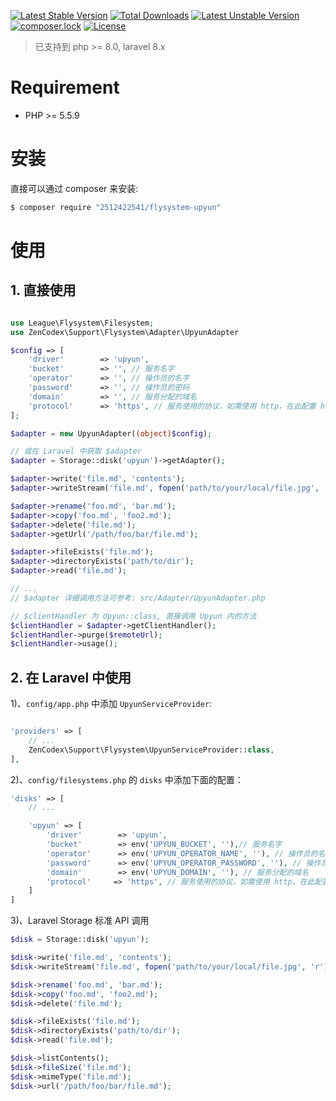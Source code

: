 [![Latest Stable Version](https://poser.pugx.org/zencodex/flysystem-upyun/v/stable)](https://packagist.org/packages/zencodex/flysystem-upyun)
[![Total Downloads](https://poser.pugx.org/zencodex/flysystem-upyun/downloads)](https://packagist.org/packages/zencodex/flysystem-upyun)
[![Latest Unstable Version](https://poser.pugx.org/zencodex/flysystem-upyun/v/unstable)](https://packagist.org/packages/zencodex/flysystem-upyun)
[![composer.lock](https://poser.pugx.org/zencodex/flysystem-upyun/composerlock)](https://packagist.org/packages/zencodex/flysystem-upyun)
[![License](https://poser.pugx.org/zencodex/flysystem-upyun/license)](https://packagist.org/packages/zencodex/flysystem-upyun)

> 已支持到 php >= 8.0, laravel 8.x

# Requirement

- PHP >= 5.5.9

# 安装

直接可以通过 composer 来安装:
```sh
$ composer require "2512422541/flysystem-upyun"
```

# 使用

## 1. 直接使用

```php

use League\Flysystem\Filesystem;
use ZenCodex\Support\Flysystem\Adapter\UpyunAdapter

$config => [
    'driver'        => 'upyun',
    'bucket'        => '', // 服务名字
    'operator'      => '', // 操作员的名字
    'password'      => '', // 操作员的密码
    'domain'        => '', // 服务分配的域名
    'protocol'      => 'https', // 服务使用的协议，如需使用 http，在此配置 http
];

$adapter = new UpyunAdapter((object)$config);

// 或在 Laravel 中获取 $adapter
$adapter = Storage::disk('upyun')->getAdapter();

$adapter->write('file.md', 'contents');
$adapter->writeStream('file.md', fopen('path/to/your/local/file.jpg', 'r'));

$adapter->rename('foo.md', 'bar.md');
$adapter->copy('foo.md', 'foo2.md');
$adapter->delete('file.md');
$adapter->getUrl('/path/foo/bar/file.md');

$adapter->fileExists('file.md');
$adapter->directoryExists('path/to/dir');
$adapter->read('file.md');

// ...
// $adapter 详细调用方法可参考: src/Adapter/UpyunAdapter.php

// $clientHandler 为 Upyun::class, 直接调用 Upyun 内的方法
$clientHandler = $adapter->getClientHandler();
$clientHandler->purge($remoteUrl);
$clientHandler->usage();
```

> 

## 2. 在 Laravel 中使用

1)、`config/app.php` 中添加 `UpyunServiceProvider`:

```php

'providers' => [
    // ...
    ZenCodex\Support\Flysystem\UpyunServiceProvider::class,
],
```

2)、`config/filesystems.php` 的 `disks` 中添加下面的配置：

```php
'disks' => [
    // ...

    'upyun' => [
        'driver'        => 'upyun',
        'bucket'        => env('UPYUN_BUCKET', ''),// 服务名字
        'operator'      => env('UPYUN_OPERATOR_NAME', ''), // 操作员的名字
        'password'      => env('UPYUN_OPERATOR_PASSWORD', ''), // 操作员的密码
        'domain'        => env('UPYUN_DOMAIN', ''), // 服务分配的域名
        'protocol'     => 'https', // 服务使用的协议，如需使用 http，在此配置 http
    ]
]
```

3)、Laravel Storage 标准 API 调用

```php
$disk = Storage::disk('upyun');

$disk->write('file.md', 'contents');
$disk->writeStream('file.md', fopen('path/to/your/local/file.jpg', 'r'));

$disk->rename('foo.md', 'bar.md');
$disk->copy('foo.md', 'foo2.md');
$disk->delete('file.md');

$disk->fileExists('file.md');
$disk->directoryExists('path/to/dir');
$disk->read('file.md');

$disk->listContents();
$disk->fileSize('file.md');
$disk->mimeType('file.md');
$disk->url('/path/foo/bar/file.md');
```
